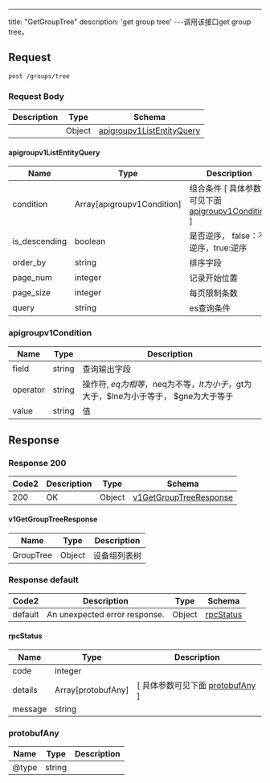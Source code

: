 ---
title: "GetGroupTree"
description: 'get group tree'
---调用该接口get group tree。



## Request


```
post /groups/tree
```

### Request Body 
| Description | Type | Schema |
| ----------- | ------ | ------ |
|  | Object | [apigroupv1ListEntityQuery](#apigroupv1ListEntityQuery) |

#### apigroupv1ListEntityQuery

| Name | Type | Description | 
| ---- | ---- | ----------- |         
| condition | Array[apigroupv1Condition] | 组合条件 [ 具体参数可见下面 [apigroupv1Condition](#apigroupv1Condition) ] |       
| is_descending | boolean | 是否逆序， false：不逆序，true:逆序 |      
| order_by | string | 排序字段 |      
| page_num | integer | 记录开始位置 |      
| page_size | integer | 每页限制条数 |      
| query | string | es查询条件 |   

### apigroupv1Condition
| Name | Type | Description | 
| ---- | ---- | ----------- |     
| field | string | 查询输出字段 |      
| operator | string | 操作符, $eq为相等，$neq为不等，$lt为小于，$gt为大于，$lne为小于等于， $gne为大于等于 |      
| value | string | 值 |   



## Response

### Response  200 
| Code2 | Description | Type | Schema |
| ---- | ----------- | ------ | ------ |
| 200 | OK | Object | [v1GetGroupTreeResponse](#v1GetGroupTreeResponse) |

#### v1GetGroupTreeResponse

| Name | Type | Description | 
| ---- | ---- | ----------- |    
| GroupTree | Object | 设备组列表树   |   



### Response  default 
| Code2 | Description | Type | Schema |
| ---- | ----------- | ------ | ------ |
| default | An unexpected error response. | Object | [rpcStatus](#rpcStatus) |

#### rpcStatus

| Name | Type | Description | 
| ---- | ---- | ----------- |     
| code | integer |  |          
| details | Array[protobufAny] |  [ 具体参数可见下面 [protobufAny](#protobufAny) ] |       
| message | string |  |   

### protobufAny
| Name | Type | Description | 
| ---- | ---- | ----------- |     
| @type | string |  |   



